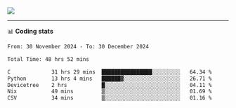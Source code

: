 <picture>
  <source
  srcset="https://github-readme-stats.vercel.app/api?username=sant0s12&show_icons=true&theme=dark"
  media="(prefers-color-scheme: dark)"
  />
  <source
  srcset="https://github-readme-stats.vercel.app/api?username=sant0s12&show_icons=true"
  media="(prefers-color-scheme: light)"
  />
  <img src="https://github-readme-stats.vercel.app/api?username=sant0s12&show_icons=true" />
</picture>

---

📊 **Coding stats**

<!--START_SECTION:waka-->

```txt
From: 30 November 2024 - To: 30 December 2024

Total Time: 48 hrs 52 mins

C             31 hrs 29 mins  ████████████████░░░░░░░░░   64.34 %
Python        13 hrs 4 mins   ██████▓░░░░░░░░░░░░░░░░░░   26.71 %
Devicetree    2 hrs           █░░░░░░░░░░░░░░░░░░░░░░░░   04.11 %
Nix           49 mins         ▒░░░░░░░░░░░░░░░░░░░░░░░░   01.69 %
CSV           34 mins         ▒░░░░░░░░░░░░░░░░░░░░░░░░   01.16 %
```

<!--END_SECTION:waka-->
